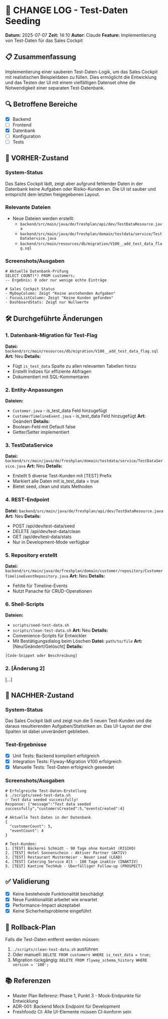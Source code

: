 # 📝 CHANGE LOG - Test-Daten Seeding

**Datum:** 2025-07-07
**Zeit:** 14:10
**Autor:** Claude
**Feature:** Implementierung von Test-Daten für das Sales Cockpit

## 📋 Zusammenfassung
Implementierung einer sauberen Test-Daten-Logik, um das Sales Cockpit mit realistischen Beispieldaten zu füllen. Dies ermöglicht die Entwicklung und das Testen der UI mit einem vielfältigen Datenset ohne die Notwendigkeit einer separaten Test-Datenbank.

## 🔍 Betroffene Bereiche
- [x] Backend
- [ ] Frontend
- [x] Datenbank
- [ ] Konfiguration
- [ ] Tests

## 📸 VORHER-Zustand

### System-Status
Das Sales Cockpit lädt, zeigt aber aufgrund fehlender Daten in der Datenbank keine Aufgaben oder Risiko-Kunden an. Die UI ist sauber und entspricht dem letzten freigegebenen Layout.

### Relevante Dateien
- Neue Dateien werden erstellt:
  - `backend/src/main/java/de/freshplan/api/dev/TestDataResource.java`
  - `backend/src/main/java/de/freshplan/domain/testdata/service/TestDataService.java`
  - `backend/src/main/resources/db/migration/V100__add_test_data_flag.sql`

### Screenshots/Ausgaben
```
# Aktuelle Datenbank-Prüfung
SELECT COUNT(*) FROM customers;
-- Ergebnis: 0 oder nur wenige echte Einträge

# Sales Cockpit Status
- MyDayColumn: Zeigt "Keine anstehenden Aufgaben"
- FocusListColumn: Zeigt "Keine Kunden gefunden"
- DashboardStats: Zeigt nur Nullwerte
```

## 🛠️ Durchgeführte Änderungen

### 1. Datenbank-Migration für Test-Flag
**Datei:** `backend/src/main/resources/db/migration/V100__add_test_data_flag.sql`
**Art:** Neu
**Details:**
- Fügt `is_test_data` Spalte zu allen relevanten Tabellen hinzu
- Erstellt Indizes für effiziente Abfragen
- Dokumentiert mit SQL-Kommentaren

### 2. Entity-Anpassungen
**Dateien:** 
- `Customer.java` - is_test_data Feld hinzugefügt
- `CustomerTimelineEvent.java` - is_test_data Feld hinzugefügt
**Art:** Geändert
**Details:**
- Boolean-Feld mit Default false
- Getter/Setter implementiert

### 3. TestDataService
**Datei:** `backend/src/main/java/de/freshplan/domain/testdata/service/TestDataService.java`
**Art:** Neu
**Details:**
- Erstellt 5 diverse Test-Kunden mit [TEST] Prefix
- Markiert alle Daten mit is_test_data = true
- Bietet seed, clean und stats Methoden

### 4. REST-Endpoint
**Datei:** `backend/src/main/java/de/freshplan/api/dev/TestDataResource.java`
**Art:** Neu
**Details:**
- POST /api/dev/test-data/seed
- DELETE /api/dev/test-data/clean
- GET /api/dev/test-data/stats
- Nur in Development-Mode verfügbar

### 5. Repository erstellt
**Datei:** `backend/src/main/java/de/freshplan/domain/customer/repository/CustomerTimelineEventRepository.java`
**Art:** Neu
**Details:**
- Fehlte für Timeline-Events
- Nutzt Panache für CRUD-Operationen

### 6. Shell-Scripts
**Dateien:**
- `scripts/seed-test-data.sh`
- `scripts/clean-test-data.sh`
**Art:** Neu
**Details:**
- Convenience-Scripts für Entwickler
- Mit Bestätigungsdialog beim Löschen
**Datei:** `path/to/file`
**Art:** [Neu/Geändert/Gelöscht]
**Details:**
```
[Code-Snippet oder Beschreibung]
```

### 2. [Änderung 2]
[...]

## 📸 NACHHER-Zustand

### System-Status
Das Sales Cockpit lädt und zeigt nun die 5 neuen Test-Kunden und die daraus resultierenden Aufgaben/Statistiken an. Das UI-Layout der drei Spalten ist dabei unverändert geblieben.

### Test-Ergebnisse
- [x] Unit Tests: Backend kompiliert erfolgreich
- [x] Integration Tests: Flyway-Migration V100 erfolgreich
- [x] Manuelle Tests: Test-Daten erfolgreich geseedet

### Screenshots/Ausgaben
```
# Erfolgreiche Test-Daten-Erstellung
$ ./scripts/seed-test-data.sh
✅ Test data seeded successfully!
Response: {"message":"Test data seeded successfully","customersCreated":5,"eventsCreated":4}

# Aktuelle Test-Daten in der Datenbank
{
  "customerCount": 5,
  "eventCount": 4
}

# Test-Kunden:
1. [TEST] Bäckerei Schmidt - 90 Tage ohne Kontakt (RISIKO)
2. [TEST] Hotel Sonnenschein - Aktiver Partner (AKTIV)
3. [TEST] Restaurant Mustermeier - Neuer Lead (LEAD)
4. [TEST] Catering Service Alt - 180 Tage inaktiv (INAKTIV)
5. [TEST] Kantine TechHub - Überfälliger Follow-up (PROSPECT)
```

## ✅ Validierung
- [x] Keine bestehende Funktionalität beschädigt
- [x] Neue Funktionalität arbeitet wie erwartet
- [x] Performance-Impact akzeptabel
- [x] Keine Sicherheitsprobleme eingeführt

## 🔄 Rollback-Plan
Falls die Test-Daten entfernt werden müssen:
1. `./scripts/clean-test-data.sh` ausführen
2. Oder manuell: `DELETE FROM customers WHERE is_test_data = true;`
3. Migration rückgängig: `DELETE FROM flyway_schema_history WHERE version = '100';`

## 📚 Referenzen
- Master Plan Referenz: Phase 1, Punkt 3 - Mock-Endpunkte für Entwicklung
- ADR-001: Backend Mock Endpoint für Development
- Freshfoodz CI: Alle UI-Elemente müssen CI-konform sein
